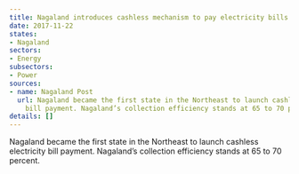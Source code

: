 ```yaml
---
title: Nagaland introduces cashless mechanism to pay electricity bills
date: 2017-11-22
states:
- Nagaland
sectors:
- Energy
subsectors:
- Power
sources:
- name: Nagaland Post
  url: Nagaland became the first state in the Northeast to launch cashless electricity
    bill payment. Nagaland’s collection efficiency stands at 65 to 70 percent.
details: []
---
```


Nagaland became the first state in the Northeast to launch cashless electricity bill payment. Nagaland’s collection efficiency stands at 65 to 70 percent.
